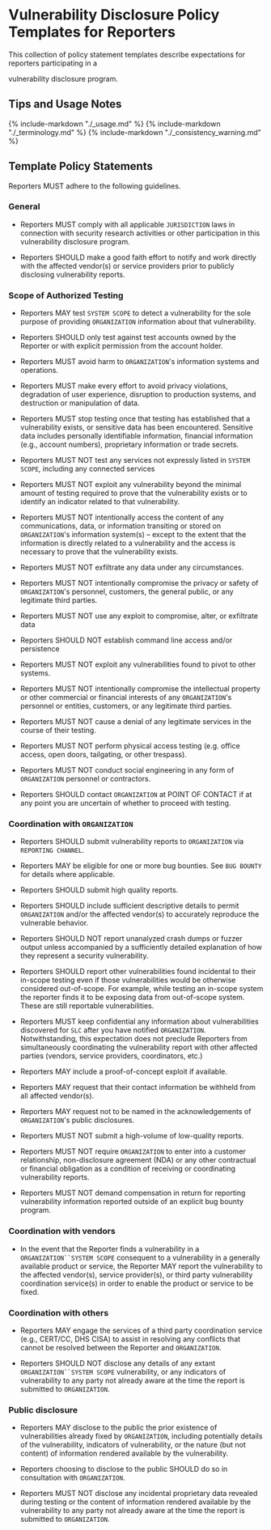 # Vulnerability Disclosure Policy Templates for Reporters

<!--start-->This collection of policy statement templates describe expectations for reporters participating in a
vulnerability disclosure program.<!--end-->

## Tips and Usage Notes

{% include-markdown "./_usage.md" %}
{% include-markdown "./_terminology.md" %}
{% include-markdown "./_consistency_warning.md" %}

## Template Policy Statements

Reporters MUST adhere to the following guidelines.

### General

* Reporters MUST comply with all applicable `JURISDICTION` laws in connection with security research activities or other participation in this vulnerability disclosure program.

* Reporters SHOULD make a good faith effort to notify and work directly with the affected vendor(s) or service providers prior to publicly disclosing vulnerability reports.

### Scope of Authorized Testing

* Reporters MAY test `SYSTEM SCOPE` to detect a vulnerability for the sole purpose of providing `ORGANIZATION` information about that vulnerability.

* Reporters SHOULD only test against test accounts owned by the Reporter or with explicit permission from the account holder.

* Reporters MUST avoid harm to `ORGANIZATION`'s information systems and operations.

* Reporters MUST make every effort to avoid privacy violations, degradation of user experience, disruption to production systems, and destruction or manipulation of data.

* Reporters MUST stop testing once that testing has established that a vulnerability exists, or sensitive data has been encountered. Sensitive data includes personally identifiable information, financial information (e.g., account numbers), proprietary information or trade secrets.

* Reporters MUST NOT test any services not expressly listed in `SYSTEM SCOPE`, including any connected services

* Reporters MUST NOT exploit any vulnerability beyond the minimal amount of testing required to prove that the vulnerability exists or to identify an indicator related to that vulnerability.

* Reporters MUST NOT intentionally access the content of any communications, data, or information transiting or stored on `ORGANIZATION`'s information system(s) – except to the extent that the information is directly related to a vulnerability and the access is necessary to prove that the vulnerability exists.

* Reporters MUST NOT exfiltrate any data under any circumstances.

* Reporters MUST NOT intentionally compromise the privacy or safety of `ORGANIZATION`'s personnel, customers, the general public, or any legitimate third parties.

* Reporters MUST NOT use any exploit to compromise, alter, or exfiltrate data

* Reporters SHOULD NOT establish command line access and/or persistence

* Reporters MUST NOT exploit any vulnerabilities found to pivot to other systems.

* Reporters MUST NOT intentionally compromise the intellectual property or other commercial or financial interests of any `ORGANIZATION`'s personnel or entities, customers, or any legitimate third parties.

* Reporters MUST NOT cause a denial of any legitimate services in the course of their testing.

* Reporters MUST NOT perform physical access testing (e.g. office access, open doors, tailgating, or other trespass).

* Reporters MUST NOT conduct social engineering in any form of `ORGANIZATION` personnel or contractors.

* Reporters SHOULD contact `ORGANIZATION` at POINT OF CONTACT if at any point you are uncertain of whether to proceed with testing.

### Coordination with `ORGANIZATION`

* Reporters SHOULD submit vulnerability reports to `ORGANIZATION` via `REPORTING CHANNEL`.

* Reporters MAY be eligible for one or more bug bounties. See `BUG BOUNTY` for details where applicable.

* Reporters SHOULD submit high quality reports.

* Reporters SHOULD include sufficient descriptive details to permit `ORGANIZATION` and/or the affected vendor(s) to accurately reproduce the vulnerable behavior.

* Reporters SHOULD NOT report unanalyzed crash dumps or fuzzer output unless accompanied by a sufficiently detailed explanation of how they represent a security vulnerability.

* Reporters SHOULD report other vulnerabilities found incidental to their in-scope testing even if those vulnerabilities would be otherwise considered out-of-scope. For example, while testing an in-scope system the reporter finds it to be exposing data from out-of-scope system. These are still reportable vulnerabilities.

* Reporters MUST keep confidential any information about vulnerabilities discovered for `SLC` after you have notified `ORGANIZATION`. Notwithstanding, this expectation does not preclude Reporters from simultaneously coordinating the vulnerability report with other affected parties (vendors, service providers, coordinators, etc.)

* Reporters MAY include a proof-of-concept exploit if available.

* Reporters MAY request that their contact information be withheld from all affected vendor(s).

* Reporters MAY request not to be named in the acknowledgements of `ORGANIZATION`'s public disclosures.

* Reporters MUST NOT submit a high-volume of low-quality reports.

* Reporters MUST NOT require `ORGANIZATION` to enter into a customer relationship, non-disclosure agreement (NDA) or any other contractual or financial obligation as a condition of receiving or coordinating vulnerability reports.

* Reporters MUST NOT demand compensation in return for reporting vulnerability information reported outside of an explicit bug bounty program.

### Coordination with vendors

* In the event that the Reporter finds a vulnerability in a `ORGANIZATION``SYSTEM SCOPE` consequent to a vulnerability in a generally available product or service, the Reporter MAY report the vulnerability to the affected vendor(s), service provider(s), or third party vulnerability coordination service(s) in order to enable the product or service to be fixed.

### Coordination with others

* Reporters MAY engage the services of a third party coordination service (e.g., CERT/CC, DHS CISA) to assist in resolving any conflicts that cannot be resolved between the Reporter and `ORGANIZATION`.

* Reporters SHOULD NOT disclose any details of any extant `ORGANIZATION``SYSTEM SCOPE` vulnerability, or any indicators of vulnerability to any party not already aware at the time the report is submitted to `ORGANIZATION`.

### Public disclosure

* Reporters MAY disclose to the public the prior existence of vulnerabilities already fixed by `ORGANIZATION`, including potentially details of the vulnerability, indicators of vulnerability, or the nature (but not content) of information rendered available by the vulnerability.

* Reporters choosing to disclose to the public SHOULD do so in consultation with `ORGANIZATION`.

* Reporters MUST NOT disclose any incidental proprietary data revealed during testing or the content of information rendered available by the vulnerability to any party not already aware at the time the report is submitted to `ORGANIZATION`.
